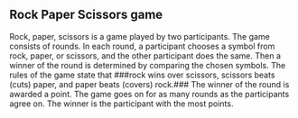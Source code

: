 ## Rock Paper Scissors game

Rock, paper, scissors is a game played by two participants. The game consists of rounds. In each round, a participant chooses a symbol from rock, paper, or scissors, and the other participant does the same. Then a winner of the round is determined by comparing the chosen symbols. 
The rules of the game state that ###rock wins over scissors, scissors beats (cuts) paper, and paper beats (covers) rock.### The winner of the round is awarded a point. The game goes on for as many rounds as the participants agree on. The winner is the participant with the most points.
